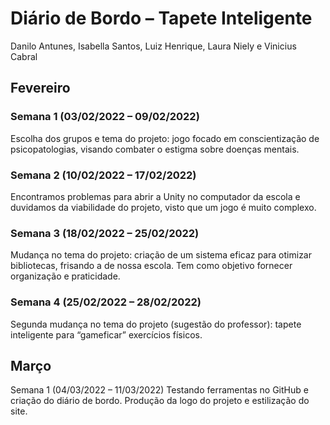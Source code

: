 # Diário de Bordo – Tapete Inteligente

Danilo Antunes, Isabella Santos, Luiz Henrique, Laura Niely e Vinicius Cabral

## Fevereiro
### Semana 1 (03/02/2022 – 09/02/2022)
Escolha dos grupos e tema do projeto: jogo focado em conscientização de psicopatologias, visando combater o estigma sobre doenças mentais.

### Semana 2 (10/02/2022 – 17/02/2022)
Encontramos problemas para abrir a Unity no computador da escola e duvidamos da viabilidade do projeto, visto que um jogo é muito complexo.

### Semana 3 (18/02/2022 – 25/02/2022)
Mudança no tema do projeto: criação de um sistema eficaz para otimizar bibliotecas, frisando a de nossa escola. Tem como objetivo fornecer organização e praticidade.

### Semana 4 (25/02/2022 – 28/02/2022)
Segunda mudança no tema do projeto (sugestão do professor): tapete inteligente para “gameficar” exercícios físicos.



## Março
Semana 1 (04/03/2022 – 11/03/2022)
Testando ferramentas no GitHub e criação do diário de bordo. Produção da logo do projeto e estilização do site.
